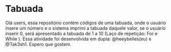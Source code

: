 # Tabuada
Olá users, essa repositório contém códigos de uma tabuada, onde o usuário insere um número e o sistema imprimi a tabuada daquele valor, se o usuário inserir 0, será apresentado a tabuada de 1 a 10 (Laço de repetição: For e While ). Essa atividade foi desenvolvida em dupla: @heeybelles(eu) e @Tak3sh1. Espero que gostem.
